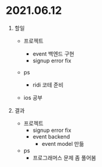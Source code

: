 # 2021.06.12

1. 할일
    - 프로젝트
        - event 백엔드 구현
        - signup error fix
    - ps
        - ridi 코테 준비

    - ios 공부

2. 결과
    - 프로젝트
        - signup error fix
        - event backend
            - event model 만듦
    - ps
        - 프로그래머스 문제 좀 풀어봄